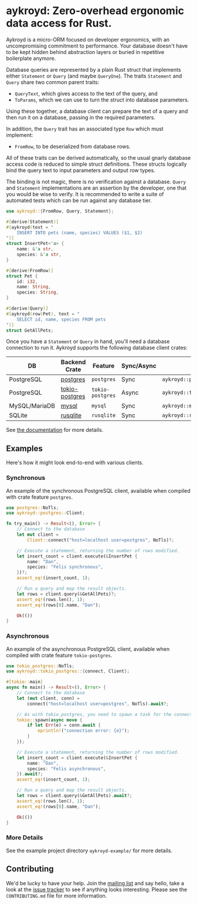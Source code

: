 # aykroyd: Zero-overhead ergonomic data access for Rust.

Aykroyd is a micro-ORM focused on developer ergonomics, with an
uncompromising commitment to performance.  Your database doesn't
have to be kept hidden behind abstraction layers or buried in
repetitive boilerplate anymore.

Database queries are represented by a plain Rust struct that implements
either `Statement` or `Query` (and maybe `QueryOne`).  The traits
`Statement` and `Query` share two common parent traits:

* `QueryText`, which gives access to the text of the
  query, and
* `ToParams`, which we can use to turn the struct into
  database parameters.

Using these together, a database client can prepare the text of a query
and then run it on a database, passing in the required parameters.

In addition, the `Query` trait has an associated type `Row` which must
implement:

* `FromRow`, to be deserialized from database rows.

All of these traits can be derived automatically, so the usual
gnarly database access code is reduced to simple struct definitions.
These structs logically bind the query text to input parameters and
output row types.

The binding is not magic, there is no verification against a database.
`Query` and `Statement` implementations are an assertion by the developer,
one that you would be wise to verify.  It is recommended to write a
suite of automated tests which can be run against any database tier.

```rust
use aykroyd::{FromRow, Query, Statement};

#[derive(Statement)]
#[aykroyd(text = "
    INSERT INTO pets (name, species) VALUES ($1, $2)
")]
struct InsertPet<'a> {
    name: &'a str,
    species: &'a str,
}

#[derive(FromRow)]
struct Pet {
    id: i32,
    name: String,
    species: String,
}

#[derive(Query)]
#[aykroyd(row(Pet), text = "
    SELECT id, name, species FROM pets
")]
struct GetAllPets;
```

Once you have a `Statement` or `Query` in hand, you'll need a database
connection to run it.  Aykroyd supports the following database client crates:

| DB | Backend Crate | Feature | Sync/Async | Client |
| -- | ------------- | ------- | ---------- | ------ |
| PostgreSQL | [postgres](https://crates.io/crates/postgres) | `postgres` | Sync | `aykroyd::postgres::Client` |
| PostgreSQL | [tokio-postgres](https://crates.io/crates/tokio-postgres) | `tokio-postgres` | Async | `aykroyd::tokio_postgres::Client` |
| MySQL/MariaDB | [mysql](https://crates.io/crates/mysql) | `mysql` | Sync | `aykroyd::mysql::Client` |
| SQLite | [rusqlite](https://crates.io/crates/rusqlite) | `rusqlite` | Sync | `aykroyd::rusqlite::Client` |

See [the documentation](https://docs.rs/aykroyd/latest/aykroyd/) for more details.

## Examples

Here's how it might look end-to-end with various clients.

### Synchronous

An example of the synchronous PostgreSQL client, available when compiled
with crate feature `postgres`.

```rust
use postgres::NoTls;
use aykroyd::postgres::Client;

fn try_main() -> Result<(), Error> {
    // Connect to the database
    let mut client =
        Client::connect("host=localhost user=postgres", NoTls)?;

    // Execute a statement, returning the number of rows modified.
    let insert_count = client.execute(&InsertPet {
        name: "Dan",
        species: "Felis synchronous",
    })?;
    assert_eq!(insert_count, 1);

    // Run a query and map the result objects.
    let rows = client.query(&GetAllPets)?;
    assert_eq!(rows.len(), 1);
    assert_eq!(rows[0].name, "Dan");

    Ok(())
}
```

### Asynchronous

An example of the asynchronous PostgreSQL client, available when compiled
with crate feature `tokio-postgres`.

```rust
use tokio_postgres::NoTls;
use aykroyd::tokio_postgres::{connect, Client};

#[tokio::main]
async fn main() -> Result<(), Error> {
    // Connect to the database
    let (mut client, conn) =
        connect("host=localhost user=postgres", NoTls).await?;

    // As with tokio_postgres, you need to spawn a task for the connection.
    tokio::spawn(async move {
        if let Err(e) = conn.await {
            eprintln!("connection error: {e}");
        }
    });

    // Execute a statement, returning the number of rows modified.
    let insert_count = client.execute(&InsertPet {
        name: "Dan",
        species: "Felis asynchronous",
    }).await?;
    assert_eq!(insert_count, 1);

    // Run a query and map the result objects.
    let rows = client.query(&GetAllPets).await?;
    assert_eq!(rows.len(), 1);
    assert_eq!(rows[0].name, "Dan");

    Ok(())
}
```

### More Details

See the example project directory `aykroyd-example/` for more details.

## Contributing

We'd be lucky to have your help.  Join the
[mailing list](https://lists.sr.ht/~couch/aykroyd-dev) and say hello,
take a look at the [issue tracker](https://todo.sr.ht/~couch/aykroyd)
to see if anything looks interesting.  Please see the `CONTRIBUTING.md`
file for more information.
